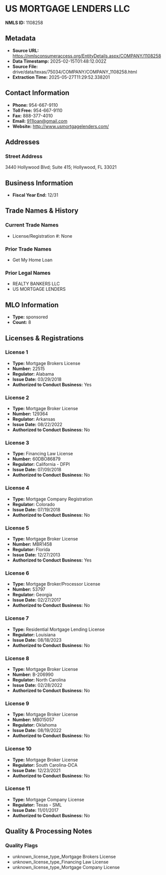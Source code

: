 # US MORTGAGE LENDERS LLC

**NMLS ID:** 1108258

## Metadata
- **Source URL:** https://nmlsconsumeraccess.org/EntityDetails.aspx/COMPANY/1108258
- **Data Timestamp:** 2025-02-15T01:48:12.002Z
- **Source File:** drive/data/texas/75034/COMPANY/COMPANY_1108258.html
- **Extraction Time:** 2025-05-27T11:29:52.338201

## Contact Information
- **Phone:** 954-667-9110
- **Toll Free:** 954-667-9110
- **Fax:** 888-377-4010
- **Email:** 911loan@gmail.com
- **Website:** http://www.usmortgagelenders.com/

## Addresses
### Street Address
3440 Hollywood Blvd; Suite 415; Hollywood, FL 33021

## Business Information
- **Fiscal Year End:** 12/31

## Trade Names & History
### Current Trade Names
- License/Registration #: None

### Prior Trade Names
- Get My Home Loan

### Prior Legal Names
- REALTY BANKERS LLC
- US MORTGAGE LENDERS

## MLO Information
- **Type:** sponsored
- **Count:** 8

## Licenses & Registrations

### License 1
- **Type:** Mortgage Brokers License
- **Number:** 22515
- **Regulator:** Alabama
- **Issue Date:** 03/29/2018
- **Authorized to Conduct Business:** Yes

### License 2
- **Type:** Mortgage Broker License
- **Number:** 129364
- **Regulator:** Arkansas
- **Issue Date:** 08/22/2022
- **Authorized to Conduct Business:** No

### License 3
- **Type:** Financing Law License
- **Number:** 60DBO86879
- **Regulator:** California - DFPI
- **Issue Date:** 07/09/2018
- **Authorized to Conduct Business:** No

### License 4
- **Type:** Mortgage Company Registration
- **Regulator:** Colorado
- **Issue Date:** 07/19/2018
- **Authorized to Conduct Business:** No

### License 5
- **Type:** Mortgage Broker License
- **Number:** MBR1458
- **Regulator:** Florida
- **Issue Date:** 12/27/2013
- **Authorized to Conduct Business:** Yes

### License 6
- **Type:** Mortgage Broker/Processor License
- **Number:** 53797
- **Regulator:** Georgia
- **Issue Date:** 02/27/2017
- **Authorized to Conduct Business:** No

### License 7
- **Type:** Residential Mortgage Lending License
- **Regulator:** Louisiana
- **Issue Date:** 08/18/2023
- **Authorized to Conduct Business:** No

### License 8
- **Type:** Mortgage Broker License
- **Number:** B-206990
- **Regulator:** North Carolina
- **Issue Date:** 02/28/2022
- **Authorized to Conduct Business:** No

### License 9
- **Type:** Mortgage Broker License
- **Number:** MB015057
- **Regulator:** Oklahoma
- **Issue Date:** 08/19/2022
- **Authorized to Conduct Business:** No

### License 10
- **Type:** Mortgage Broker License
- **Regulator:** South Carolina-DCA
- **Issue Date:** 12/23/2021
- **Authorized to Conduct Business:** No

### License 11
- **Type:** Mortgage Company License
- **Regulator:** Texas - SML
- **Issue Date:** 11/01/2017
- **Authorized to Conduct Business:** No

## Quality & Processing Notes
### Quality Flags
- unknown_license_type_Mortgage Brokers License
- unknown_license_type_Financing Law License
- unknown_license_type_Mortgage Company License
